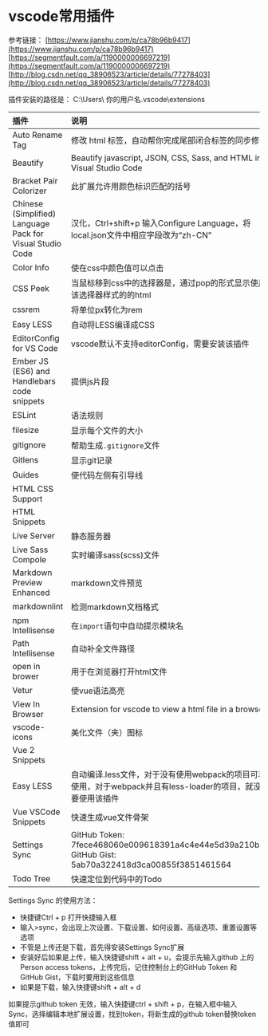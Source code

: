 # vscode常用插件

参考链接：
[https://www.jianshu.com/p/ca78b96b9417](https://www.jianshu.com/p/ca78b96b9417)
[https://segmentfault.com/a/1190000006697219](https://segmentfault.com/a/1190000006697219)
[http://blog.csdn.net/qq_38906523/article/details/77278403](http://blog.csdn.net/qq_38906523/article/details/77278403)

插件安装的路径是：
C:\Users\ 你的用户名\.vscode\extensions

插件|说明
:--|:--
Auto Rename Tag|修改 html 标签，自动帮你完成尾部闭合标签的同步修改
Beautify|Beautify javascript, JSON, CSS, Sass, and HTML in Visual Studio Code
Bracket Pair Colorizer|此扩展允许用颜色标识匹配的括号
Chinese (Simplified) Language Pack for Visual Studio Code|汉化，Ctrl+shift+p 输入Configure Language，将local.json文件中相应字段改为“zh-CN”
Color Info|使在css中颜色值可以点击
CSS Peek|当鼠标移到css中的选择器是，通过pop的形式显示使用该选择器样式的的html
cssrem|将单位px转化为rem
Easy LESS|自动将LESS编译成CSS
EditorConfig for VS Code|vscode默认不支持editorConfig，需要安装该插件
Ember JS (ES6) and Handlebars code snippets|提供js片段
ESLint|语法规则
filesize|显示每个文件的大小
gitignore|帮助生成`.gitignore`文件
Gitlens|显示git记录
Guides|使代码左侧有引导线
HTML CSS Support|
HTML Snippets|
Live Server|静态服务器
Live Sass Compole|实时编译sass(scss)文件
Markdown Preview Enhanced|markdown文件预览
markdownlint|检测markdown文档格式
npm Intellisense|在`import`语句中自动提示模块名
Path Intellisense|自动补全文件路径
open in brower|用于在浏览器打开html文件
Vetur|使vue语法高亮
View In Browser|Extension for vscode to view a html file in a browser
vscode-icons|美化文件（夹）图标
Vue 2 Snippets|
Easy LESS| 自动编译.less文件，对于没有使用webpack的项目可以使用，对于webpack并且有less-loader的项目，就没必要使用该插件
Vue VSCode Snippets | 快速生成vue文件骨架
Settings Sync | GitHub Token: 7fece468060e009618391a4c4e44e5d39a210b62   GitHub Gist: 5ab70a322418d3ca00855f3851461564
Todo Tree|快速定位到代码中的Todo

Settings Sync 的使用方法：

- 快捷键Ctrl + p 打开快捷输入框
- 输入>sync，会出现上次设置、下载设置、如何设置、高级选项、重置设置等选项
- 不管是上传还是下载，首先得安装Settings Sync扩展
- 安装好后如果是上传，输入快捷键shift + alt + u，会提示先输入github 上的 Person access tokens，上传完后，记住控制台上的GitHub Token 和 GitHub Gist，下载时要用到这些信息
- 如果是下载，输入快捷键shift + alt + d

如果提示github token 无效，输入快捷键ctrl + shift + p，在输入框中输入Sync，选择编辑本地扩展设置，找到token，将新生成的github token替换token值即可
